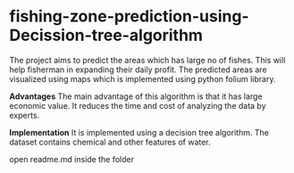 # fishing-zone-prediction-using-Decission-tree-algorithm
The project aims to predict the areas which has large no of fishes. This will help fisherman in expanding their daily profit.
The predicted areas are visualized using maps which is implemented using python folium library.

__Advantages__
The main advantage of this algorithm is that it has large economic value.
It reduces the time and cost of analyzing the data by experts.

__Implementation__
It is implemented using a decision tree algorithm.
The dataset contains chemical and other features of water.

open readme.md inside the folder
